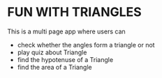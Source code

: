 # FUN WITH TRIANGLES

This is a multi page app where users can 
- check whether the angles form a triangle or not
- play quiz about Triangle
- find the hypotenuse of a Triangle
- find the area of a Triangle
